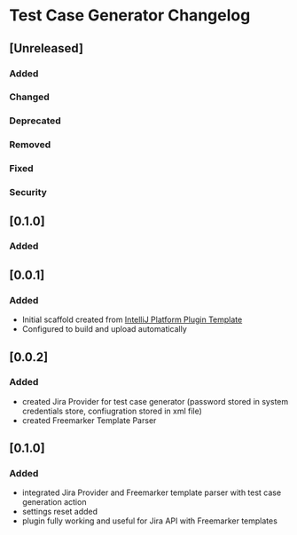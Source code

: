 <!-- Keep a Changelog guide -> https://keepachangelog.com -->

# Test Case Generator Changelog

## [Unreleased]
### Added

### Changed

### Deprecated

### Removed

### Fixed

### Security
## [0.1.0]
### Added

## [0.0.1]
### Added
- Initial scaffold created from [IntelliJ Platform Plugin Template](https://github.com/JetBrains/intellij-platform-plugin-template)
- Configured to build and upload automatically

## [0.0.2]
### Added
- created Jira Provider for test case generator (password stored in system credentials store, confiugration stored in xml file)
- created Freemarker Template Parser

## [0.1.0]
### Added
- integrated Jira Provider and Freemarker template parser with test case generation action
- settings reset added
- plugin fully working and useful for Jira API with Freemarker templates

